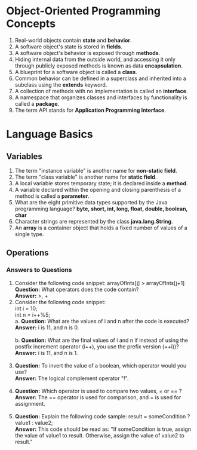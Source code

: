 # Object-Oriented Programming Concepts
1. Real-world objects contain <b>state</b> and <b>behavior</b>.
2. A software object's state is stored in <b>fields</b>.
3. A software object's behavior is exposed through <b>methods</b>.
4. Hiding internal data from the outside world, and accessing it only through publicly exposed methods is known as data <b>encapsulation</b>.
5. A blueprint for a software object is called a <b>class</b>.
6. Common behavior can be defined in a superclass and inherited into a subclass using the <b>extends</b> keyword.
7. A collection of methods with no implementation is called an <b>interface</b>.
8. A namespace that organizes classes and interfaces by functionality is called a <b>package</b>.
9. The term API stands for <b>Application Programming Interface</b>.

# Language Basics
## Variables
1. The term "instance variable" is another name for <b>non-static field</b>.
2. The term "class variable" is another name for <b>static field</b>.
3. A local variable stores temporary state; it is declared inside a <b>method</b>.
4. A variable declared within the opening and closing parenthesis of a method is called a <b>parameter</b>.
5. What are the eight primitive data types supported by the Java programming language? <b>byte, short, int, long, float, double, boolean, char</b>
6. Character strings are represented by the class <b>java.lang.String</b>.
7. An <b>array</b> is a container object that holds a fixed number of values of a single type.

## Operations
### Answers to Questions
1. Consider the following code snippet:
arrayOfInts[j] > arrayOfInts[j+1]<br>
<b>Question:</b> What operators does the code contain?<br>
<b>Answer:</b> >, +<br>
2. Consider the following code snippet:<br>
int i = 10;<br>
int n = i++%5;<br>
a. <b>Question:</b> What are the values of i and n after the code is executed?<br>
<b>Answer:</b> i is 11, and n is 0.<br><br>
b. <b>Question:</b> What are the final values of i and n if instead of using the postfix increment operator (i++), you use the prefix version (++i))?<br>
<b>Answer:</b> i is 11, and n is 1.<br><br>
3. <b>Question:</b> To invert the value of a boolean, which operator would you use?<br>
<b>Answer:</b> The logical complement operator "!".<br><br>
4. <b>Question:</b> Which operator is used to compare two values, = or == ?<br>
<b>Answer:</b> The == operator is used for comparison, and = is used for assignment.<br><br>
5. <b>Question:</b> Explain the following code sample: result = someCondition ? value1 : value2;<br>
<b>Answer:</b> This code should be read as: "If someCondition is true, assign the value of value1 to result. Otherwise, assign the value of value2 to result."
